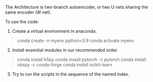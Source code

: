 The Architecture is two-branch autoencoder, or two U nets sharing the same encoder (W net).

To use the code: 
1) Create a virtual environment in anaconda.
 > conda create -n myenv python=3.9
 > conda activate myenv

2) Install essential modules in our recommended order.
 > conda install h5py
 > conda install pytorch -c pytorch
 > conda install obspy -c conda-forge
 > conda install scikit-learn

3) Try to run the scripts in the sequence of the named index.

